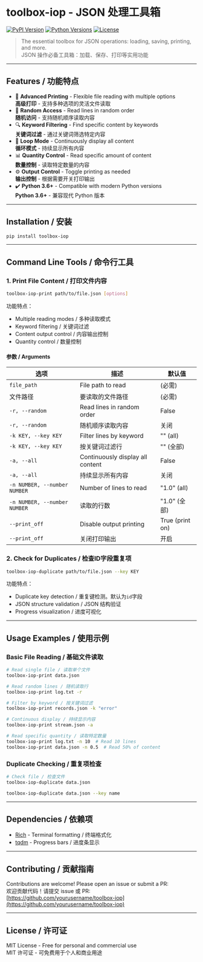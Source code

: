 # toolbox-iop - JSON 处理工具箱

[![PyPI Version](https://img.shields.io/pypi/v/toolbox-iop.svg)](https://pypi.org/project/toolbox-iop/)
[![Python Versions](https://img.shields.io/pypi/pyversions/toolbox-iop.svg)](https://pypi.org/project/toolbox-iop)
[![License](https://img.shields.io/pypi/l/toolbox-iop.svg)](https://choosealicense.com/licenses/mit/)

> The essential toolbox for JSON operations: loading, saving, printing, and more.  
> JSON 操作必备工具箱：加载、保存、打印等实用功能

---

## Features / 功能特点

- 🚀 **Advanced Printing** - Flexible file reading with multiple options  
  **高级打印** - 支持多种选项的灵活文件读取
- 🎲 **Random Access** - Read lines in random order  
  **随机访问** - 支持随机顺序读取内容
- 🔍 **Keyword Filtering** - Find specific content by keywords  
  **关键词过滤** - 通过关键词筛选特定内容
- 🔁 **Loop Mode** - Continuously display all content  
  **循环模式** - 持续显示所有内容
- 📊 **Quantity Control** - Read specific amount of content  
  **数量控制** - 读取特定数量的内容
- ⚙️ **Output Control** - Toggle printing as needed  
  **输出控制** - 根据需要开关打印输出
- ✔️ **Python 3.6+** - Compatible with modern Python versions  
  **Python 3.6+** - 兼容现代 Python 版本

---

## Installation / 安装

```bash
pip install toolbox-iop
```

---

## Command Line Tools / 命令行工具

### 1. Print File Content / 打印文件内容
```bash
toolbox-iop-print path/to/file.json [options]
```
功能特点：
- Multiple reading modes / 多种读取模式
- Keyword filtering / 关键词过滤
- Content output control / 内容输出控制
- Quantity control / 数量控制

#### 参数 / Arguments
| 选项 | 描述 | 默认值 |
|------|------|--------|
| `file_path` | File path to read | (必需) |
| 文件路径 | 要读取的文件路径 | (必需) |
| `-r, --random` | Read lines in random order | False |
| `-r, --random` | 随机顺序读取内容 | 关闭 |
| `-k KEY, --key KEY` | Filter lines by keyword | "" (all) |
| `-k KEY, --key KEY` | 按关键词过滤行 | "" (全部) |
| `-a, --all` | Continuously display all content | False |
| `-a, --all` | 持续显示所有内容 | 关闭 |
| `-n NUMBER, --number NUMBER` | Number of lines to read | "1.0" (all) |
| `-n NUMBER, --number NUMBER` | 读取的行数 | "1.0" (全部) |
| `--print_off` | Disable output printing | True (print on) |
| `--print_off` | 关闭打印输出 | 开启 |

### 2. Check for Duplicates / 检查ID字段重复项
```bash
toolbox-iop-duplicate path/to/file.json --key KEY
```
功能特点：
- Duplicate key detection / 重复键检测。默认为`id`字段
- JSON structure validation / JSON 结构验证
- Progress visualization / 进度可视化


---

## Usage Examples / 使用示例

### Basic File Reading / 基础文件读取
```bash
# Read single file / 读取单个文件
toolbox-iop-print data.json

# Read random lines / 随机读取行
toolbox-iop-print log.txt -r

# Filter by keyword / 按关键词过滤
toolbox-iop-print records.json -k "error"

# Continuous display / 持续显示内容
toolbox-iop-print stream.json -a

# Read specific quantity / 读取特定数量
toolbox-iop-print log.txt -n 10  # Read 10 lines
toolbox-iop-print data.json -n 0.5  # Read 50% of content
```

### Duplicate Checking / 重复项检查
```bash
# Check file / 检查文件
toolbox-iop-duplicate data.json

toolbox-iop-duplicate data.json --key name

```


---

## Dependencies / 依赖项

- [Rich](https://github.com/Textualize/rich) - Terminal formatting / 终端格式化
- [tqdm](https://github.com/tqdm/tqdm) - Progress bars / 进度条显示

---

## Contributing / 贡献指南

Contributions are welcome! Please open an issue or submit a PR:  
欢迎贡献代码！请提交 issue 或 PR:  
[https://github.com/yourusername/toolbox-iop](https://github.com/yourusername/toolbox-iop)

---

## License / 许可证

MIT License - Free for personal and commercial use  
MIT 许可证 - 可免费用于个人和商业用途